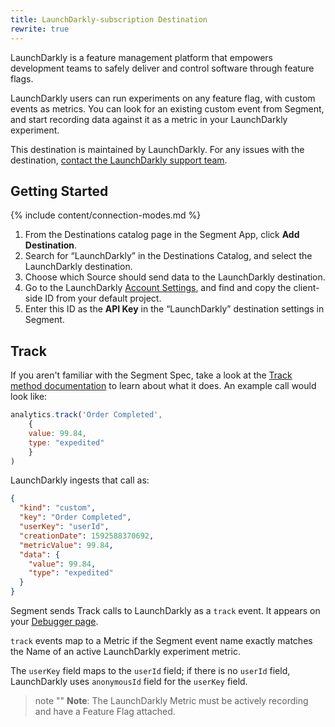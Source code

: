 ```yaml
---
title: LaunchDarkly-subscription Destination
rewrite: true
---
```

LaunchDarkly is a feature management platform that empowers development teams to safely deliver and control software through feature flags.

LaunchDarkly users can run experiments on any feature flag, with custom events as metrics. You can look for an existing custom event from Segment, and start recording data against it as a metric in your LaunchDarkly experiment.

This destination is maintained by LaunchDarkly. For any issues with the destination, [contact the LaunchDarkly support team](mailto:support@launchdarkly.com).

## Getting Started

{% include content/connection-modes.md %}

1. From the Destinations catalog page in the Segment App, click **Add Destination**.
2. Search for “LaunchDarkly” in the Destinations Catalog, and select the LaunchDarkly destination.
3. Choose which Source should send data to the LaunchDarkly destination.
4. Go to the LaunchDarkly [Account Settings](https://app.launchdarkly.com/settings/projects), and find and copy the client-side ID from your default project.
5. Enter this ID as the **API Key** in the “LaunchDarkly” destination settings in Segment.

## Track
If you aren't familiar with the Segment Spec,  take a look at the [Track method documentation](https://segment.com/docs/connections/spec/track/) to learn about what it does. An example call would look like:

```javascript
analytics.track('Order Completed',
    {
    value: 99.84,
    type: "expedited"
    }
)
```

LaunchDarkly ingests that call as:

```json
{
  "kind": "custom",
  "key": "Order Completed",
  "userKey": "userId",
  "creationDate": 1592588370692,
  "metricValue": 99.84,
  "data": {
    "value": 99.84,
    "type": "expedited"
  }
}
```

Segment sends Track calls to LaunchDarkly as a `track` event. It appears on your [Debugger page](https://app.launchdarkly.com/default/production/debugger/goals).

`track` events map to a Metric if the Segment event name exactly matches the Name of an active LaunchDarkly experiment metric.

The `userKey` field maps to the `userId` field; if there is no `userId` field, LaunchDarkly uses `anonymousId` field for the `userKey` field.

> note ""
> **Note**: The LaunchDarkly Metric must be actively recording and have a Feature Flag attached. 
